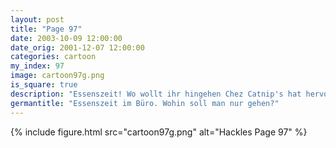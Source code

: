 ```yaml
---
layout: post
title: "Page 97"
date: 2003-10-09 12:00:00
date_orig: 2001-12-07 12:00:00
categories: cartoon
my_index: 97
image: cartoon97g.png
is_square: true
description: "Essenszeit! Wo wollt ihr hingehen Chez Catnip's hat hervorragenden Kaffee und Kichererbsen-Sandwiches Rabbitzmo's hat leckere Salate All-you-can-eat Buffet Hunde Boss Dog Hackles Katrina Vittles Hazel "
germantitle: "Essenszeit im Büro. Wohin soll man nur gehen?"
---
```


{% include figure.html src="cartoon97g.png" alt="Hackles Page 97"  %}
